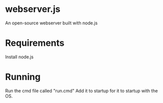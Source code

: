 # webserver.js
An open-source webserver built with node.js

# Requirements
Install node.js

# Running

Run the cmd file called "run.cmd"
Add it to startup for it to startup with the OS.
